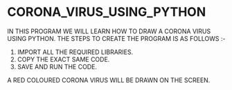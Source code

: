 # CORONA_VIRUS_USING_PYTHON

IN THIS PROGRAM WE WILL LEARN HOW TO DRAW A CORONA VIRUS USING PYTHON.
THE STEPS TO CREATE THE PROGRAM IS AS FOLLOWS :-
1) IMPORT ALL THE REQUIRED LIBRARIES.
2) COPY THE EXACT SAME CODE.
3) SAVE AND RUN THE CODE.

A RED COLOURED CORONA VIRUS WILL BE DRAWN ON THE SCREEN.
